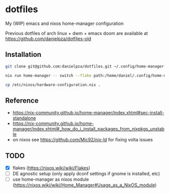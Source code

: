 # dotfiles

My (WIP) emacs and nixos home-manager configuration

Previous dotfiles of arch linux + dwm + emacs doom are available at https://github.com/danielpza/dotfiles-old

## Installation

```sh
git clone git@github.com:danielpza/dotfiles.git ~/.config/home-manager

nix run home-manager -- switch --flake path:/home/daniel/.config/home-manager#c1

cp /etc/nixos/hardware-configuration.nix .
```

## Reference

- https://nix-community.github.io/home-manager/index.xhtml#sec-install-standalone
- https://nix-community.github.io/home-manager/index.xhtml#_how_do_i_install_packages_from_nixpkgs_unstable
- on nixos see https://github.com/Mic92/nix-ld for fixing volta issues

## TODO

- [x] flakes (https://nixos.wiki/wiki/Flakes)
- [ ] DE agnostic setup (only apply dconf settings if gnome is installed, etc)
- [ ] use home-manager as nixos module (https://nixos.wiki/wiki/Home_Manager#Usage_as_a_NixOS_module)
